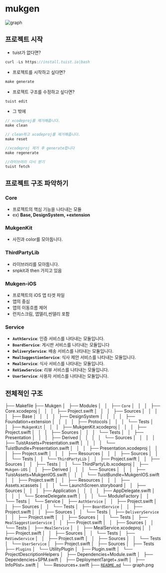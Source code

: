 # mukgen
![graph](https://github.com/mukgen/mukgen_iOS_V1/assets/102890390/6077ef25-03ed-4c7a-aab5-c5eb183f1f5a)


## 프로젝트 시작

- tuist가 없다면?

```swift
curl -Ls https://install.tuist.io|bash
```

- 프로젝트를 시작하고 싶다면?

```swift
make generate
```

- 프로젝트 구조를 수정하고 싶다면?

```swift
tuist edit
```

- 그 밖에

```swift
// xcodeproj를 제거해줍니다.
make clean

// clean하고 xcodeproj를 제거해줍니다.
make reset

//xcodeproj 제거 후 generate합니다
make regenerate

//라이브러리 다시 받기
tuist fetch
```

## 프로젝트 구조 파악하기

### Core

- 프로젝트의 핵심 기능을 나타내는 모듈
- ex) **Base, DesignSystem, +extension**

### MukgenKit

- 사진과 color를 모아둡니다.

### ThirdPartyLib

- 라이브러리를 모아둡니다.
- snpkit과 then 가지고 있음

### Mukgen-iOS

- 프로젝트의 iOS 앱 타겟 파일
- 앱의 중심
- 앱의 이동흐름 제어
- 런치스크림, 앱델리,씬델리 포함

### Service

- **`AuthService`**: 인증 서비스를 나타내는 모듈입니다.
- **`BoardService`**: 게시판 서비스를 나타내는 모듈입니다
- **`DeliveryService`**: 배송 서비스를 나타내는 모듈입니다.
- **`MealSuggestionService`**: 식사 제안 서비스를 나타내는 모듈입니다.
- **`MealService`**: 식사 서비스를 나타내는 모듈입니다.
- **`ReViewService`**: 리뷰 서비스를 나타내는 모듈입니다.
- **`UserService`**: 사용자 서비스를 나타내는 모듈입니다.

## 전체적인 구조

├── Makefile
├── Mukgen
│   ├── Modules
│   │   ├── `Core`
│   │   │   ├── Core.xcodeproj
│   │   │   ├── Project.swift
│   │   │   ├── Sources
│   │   │   │   ├── Base
│   │   │   │   ├── DesignSystem
│   │   │   │   ├── Foundation+extension
│   │   │   │   ├── Protocols
│   │   │   └── Tests
│   │   ├── `MukgenKit`
│   │   │   ├── MukgenKit.xcodeproj
│   │   │   ├── Project.swift
│   │   │   ├── Sources
│   │   │   └── Tests
│   │   ├── Presentation
│   │   │   ├── Derived
│   │   │   │   └── Sources
│   │   │   │       ├── TuistAssets+Presentation.swift
│   │   │   │       └── TuistBundle+Presentation.swift
│   │   │   ├── Presentation.xcodeproj
│   │   │   ├── Project.swift
│   │   │   ├── Resources
│   │   │   ├── Sources
│   │   │   └── Tests
│   │   └── `ThirdPartyLib`
│   │       ├── Project.swift
│   │       ├── Sources
│   │       ├── Tests
│   │       └── ThirdPartyLib.xcodeproj
│   ├── `Mukgen-iOS`
│   │   ├── Derived
│   │   │   └── Sources
│   │   │       ├── TuistAssets+MukgenIOS.swift
│   │   │       └── TuistBundle+MukgenIOS.swift
│   │   ├── Project.swift
│   │   ├── Resources
│   │   │   ├── Assets.xcassets
│   │   │   └── LaunchScreen.storyboard
│   │   ├── Sources
│   │   │   ├── Application
│   │   │   │   ├── AppDelegate.swift
│   │   │   │   └── SceneDelegate.swift
│   │   │   └── ModuleFactory
│   │   └── Tests
│   └── Service
│       ├── `AuthService`
│       │   ├── Project.swift
│       │   ├── Sources
│       │   └── Tests
│       ├── `BoardService`
│       │   ├── Project.swift
│       │   ├── Sources
│       │   └── Tests
│       ├── `DeliveryService`
│       │   ├── Project.swift
│       │   ├── Sources
│       │   └── Tests
│       ├── `MealSaggestionService`
│       │   ├── Project.swift
│       │   ├── Sources
│       │   └── Tests
│       ├── `MealService`
│       │   ├── MealService.xcodeproj
│       │   ├── Project.swift
│       │   ├── Sources
│       │   └── Tests
│       ├── `ReViewService`
│       │   ├── Project.swift
│       │   ├── Sources
│       │   └── Tests
│       └── `UserService`
│           ├── Project.swift
│           ├── Sources
│           ├── Tests
├── `Plugins`
│   └── UtilityPlugin
│       ├── Plugin.swift
│       └── ProjectDescriptionHelpers
│           ├── Dependencies+Module.swift
│           ├── Dependencies+SPM.swift
│           ├── DeploymentTarget+.swift
│           ├── InfoPlist+.swift
│           └── Resources+.swift
├── [`README.md`](http://readme.md/)
└── graph.png
